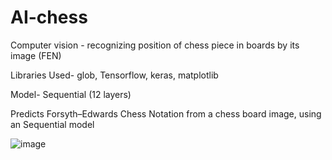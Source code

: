# AI-chess
Computer vision - recognizing position of chess piece in boards by its image (FEN)

Libraries Used- glob, Tensorflow, keras, matplotlib

Model- Sequential (12 layers)

Predicts Forsyth–Edwards Chess Notation from a chess board image, using an Sequential model

![image](https://user-images.githubusercontent.com/69507898/196671960-11c53048-f5de-4784-a5a5-ce06d890355b.png)
